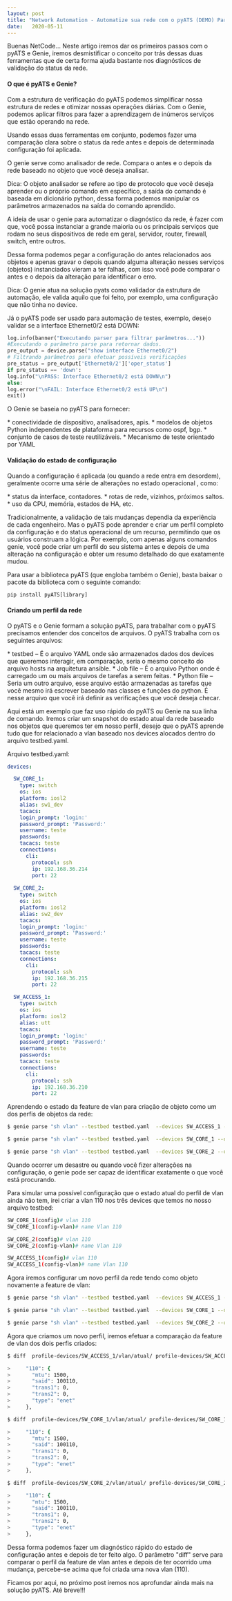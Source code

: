 ```yaml
---
layout: post 
title: "Network Automation - Automatize sua rede com o pyATS (DEMO) Part 1"
date:   2020-05-11
---
```


<p class="intro"><span class="dropcap">B</span>uenas NetCode… Neste artigo iremos dar os primeiros passos com o pyATS e Genie, iremos desmistificar o conceito por trás dessas duas ferramentas que de certa forma ajuda bastante nos diagnósticos de validação do status da rede.</p>

#### O que é pyATS e Genie?

<p>Com a estrutura de verificação do pyATS podemos simplificar nossa estrutura de redes e otimizar nossas operações diárias. Com o Genie, podemos aplicar filtros para fazer a aprendizagem de inúmeros serviços que estão operando na rede.</p>

<p>Usando essas duas ferramentas em conjunto, podemos fazer uma comparação clara sobre o status da rede antes e depois de determinada configuração foi aplicada.</p>

<p>O genie serve como analisador de rede. Compara o antes e o depois da rede baseado no objeto que você deseja analisar.</p>

<p>Dica: O objeto analisador se refere ao tipo de protocolo que você deseja aprender ou o próprio comando em específico, a saída do comando é baseada em dicionário python, dessa forma podemos  manipular os parâmetros armazenados na saída do comando aprendido.</p>

<p>A ideia de usar o genie para automatizar o diagnóstico da rede, é fazer com que, você possa instanciar a grande maioria ou os principais serviços que rodam no seus dispositivos de rede em geral, servidor, router, firewall, switch, entre outros.</p>

<p>Dessa forma podemos pegar a configuração do antes relacionados aos objetos e apenas gravar
o depois quando alguma alteração nesses serviços (objetos) instanciados vieram a ter falhas, com isso você pode comparar o antes e o depois da alteração para identificar o erro.</p>

<p>Dica: O genie atua na solução pyats como validador da estrutura de automação, ele valida aquilo
que foi feito, por exemplo, uma configuração que não tinha no device.</p>

<p>Já o pyATS pode ser usado para automação de testes, exemplo, desejo validar se a interface Ethernet0/2 está DOWN:</p>

```python
log.info(banner("Executando parser para filtrar parâmetros..."))
#Executando o parâmetro parse para retornar dados.
pre_output = device.parse("show interface Ethernet0/2")
# Filtrando parâmetros para efetuar possíveis verificações
pre_status = pre_output['Ethernet0/2']['oper_status']
if pre_status == 'down':
log.info("\nPASS: Interface Ethernet0/2 está DOWN\n")
else:
log.error("\nFAIL: Interface Ethernet0/2 está UP\n")
exit()
```

<p>O Genie se baseia no pyATS para fornecer:</p>
* conectividade de dispositivo, analisadores, apis.
* modelos de objetos Python independentes de plataforma para recursos como ospf, bgp.
* conjunto de casos de teste reutilizáveis.
* Mecanismo de teste orientado por YAML

#### Validação do estado de configuração
<p>Quando a configuração é aplicada (ou quando a rede entra em desordem), geralmente ocorre uma
série de alterações no estado operacional , como:</p>
* status da interface, contadores.
* rotas de rede, vizinhos, próximos saltos.
* uso da CPU, memória, estados de HA, etc.

<p>Tradicionalmente, a validação de tais mudanças dependia da experiência de cada engenheiro.
Mas o pyATS pode aprender e criar um perfil completo da configuração e do status operacional de um recurso, permitindo que os usuários construam a lógica. Por exemplo, com apenas alguns comandos genie, você pode criar um perfil do seu sistema antes e depois de uma alteração na configuração e obter um resumo detalhado do que exatamente mudou.</p>

<p>Para usar a biblioteca pyATS (que engloba também o Genie), basta baixar o pacote da biblioteca com o seguinte comando:</p>

```python
pip install pyATS[library]

```

#### Criando um perfil da rede

<p>O pyATS e o Genie formam a solução pyATS, para trabalhar com o pyATS precisamos entender dos conceitos de arquivos. O pyATS trabalha com os seguintes arquivos:</p>
* testbed – É o arquivo YAML onde são armazenados dados dos devices que queremos interagir, em comparação, seria o mesmo conceito do arquivo hosts na arquitetura ansible.
* Job file – É o arquivo Python onde é carregado um ou mais arquivos de tarefas a serem feitas.
* Python file – Seria um outro arquivo, esse arquivo estão armazenadas as tarefas que você mesmo irá escrever baseado nas classes e funções do python. É nesse arquivo que você irá definir as verificações que você deseja checar.

<p>Aqui está um exemplo que faz uso rápido do pyATS ou Genie na sua linha de comando. Iremos criar um snapshot do estado atual da rede baseado nos objetos que queremos ter em nosso perfil, desejo que o pyATS aprende tudo que for relacionado a vlan baseado nos devices alocados dentro do arquivo testbed.yaml.</p>

<p>Arquivo testbed.yaml:</p>

```yaml
devices:

  SW_CORE_1:
    type: switch
    os: ios
    platform: iosl2
    alias: sw1_dev
    tacacs:
    login_prompt: 'login:'
    password_prompt: 'Password:'
    username: teste
    passwords:
    tacacs: teste
    connections:
      cli:
        protocol: ssh
        ip: 192.168.36.214
        port: 22
        
  SW_CORE_2:
    type: switch
    os: ios
    platform: iosl2
    alias: sw2_dev
    tacacs:
    login_prompt: 'login:'
    password_prompt: 'Password:'
    username: teste
    passwords:
    tacacs: teste
    connections:
      cli:
        protocol: ssh
        ip: 192.168.36.215
        port: 22

  SW_ACCESS_1:
    type: switch
    os: ios
    platform: iosl2
    alias: utt
    tacacs:
    login_prompt: 'login:'
    password_prompt: 'Password:'
    username: teste
    passwords:
    tacacs: teste
    connections:
      cli:
        protocol: ssh
        ip: 192.168.36.210
        port: 22
```

<p>Aprendendo o estado da feature de vlan para criação de objeto como um dos perfis de objetos da rede:</p>

```bash
$ genie parse "sh vlan" --testbed testbed.yaml  --devices SW_ACCESS_1 --output profile-devices/SW_ACCESS_1/vlan/atual/

$ genie parse "sh vlan" --testbed testbed.yaml  --devices SW_CORE_1 --output profile-devices/SW_CORE_1/vlan/atual/

$ genie parse "sh vlan" --testbed testbed.yaml  --devices SW_CORE_2 --output profile-devices/SW_CORE_2/vlan/atual/
```

<p>Quando ocorrer um desastre ou quando você fizer alterações na configuração, o genie pode ser capaz de identificar exatamente o que você está procurando.</p>

<p>Para simular uma possível configuração que o estado atual do perfil de vlan ainda não tem, irei criar a vlan 110 nos três devices que temos no nosso arquivo testbed:</p>

```bash
SW_CORE_1(config)# vlan 110
SW_CORE_1(config-vlan)# name Vlan 110

SW_CORE_2(config)# vlan 110
SW_CORE_2(config-vlan)# name Vlan 110

SW_ACCESS_1(config)# vlan 110
SW_ACCESS_1(config-vlan)# name Vlan 110
```

<p>Agora iremos configurar um novo perfil da rede tendo como objeto novamente a feature de vlan:</p>

```bash
$ genie parse "sh vlan" --testbed testbed.yaml  --devices SW_ACCESS_1 --output profile-devices/SW_ACCESS_1/vlan/depois/

$ genie parse "sh vlan" --testbed testbed.yaml  --devices SW_CORE_1 --output profile-devices/SW_CORE_1/vlan/depois/

$ genie parse "sh vlan" --testbed testbed.yaml  --devices SW_CORE_2 --output profile-devices/SW_CORE_2/vlan/depois/
```

<p>Agora que criamos um novo perfil, iremos efetuar a comparação da feature de vlan dos dois perfis criados:</p>

```bash
$ diff  profile-devices/SW_ACCESS_1/vlan/atual/ profile-devices/SW_ACCESS_1/vlan/depois/

>     "110": {
>       "mtu": 1500,
>       "said": 100110,
>       "trans1": 0,
>       "trans2": 0,
>       "type": "enet"
>     },

$ diff  profile-devices/SW_CORE_1/vlan/atual/ profile-devices/SW_CORE_1/vlan/depois/

>     "110": {
>       "mtu": 1500,
>       "said": 100110,
>       "trans1": 0,
>       "trans2": 0,
>       "type": "enet"
>     },

$ diff  profile-devices/SW_CORE_2/vlan/atual/ profile-devices/SW_CORE_2/vlan/depois/

>     "110": {
>       "mtu": 1500,
>       "said": 100110,
>       "trans1": 0,
>       "trans2": 0,
>       "type": "enet"
>     },
```

<p>Dessa forma podemos fazer um diagnóstico rápido do estado de configuração antes e depois de ter feito algo. O parâmetro "diff" serve para comparar o perfil da feature de vlan antes e depois de ter ocorrido uma mudança, percebe-se acima que foi criada uma nova vlan (110).</p>

<p>Ficamos por aqui, no próximo post iremos nos aprofundar ainda mais na solução pyATS. Até breve!!!</p>
